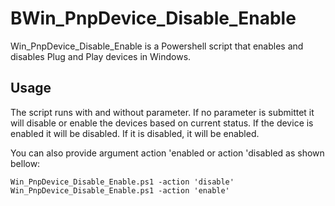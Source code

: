# BWin_PnpDevice_Disable_Enable
Win_PnpDevice_Disable_Enable is a Powershell script that enables and disables Plug and Play devices in Windows. 

## Usage
The script runs with and without parameter. If no parameter is submittet it will disable or enable the devices based on current status. If the device is enabled it will be disabled. If it is disabled, it will be enabled. 

You can also provide argument action 'enabled or action 'disabled as shown bellow: 
```
Win_PnpDevice_Disable_Enable.ps1 -action 'disable' 
Win_PnpDevice_Disable_Enable.ps1 -action 'enable' 
